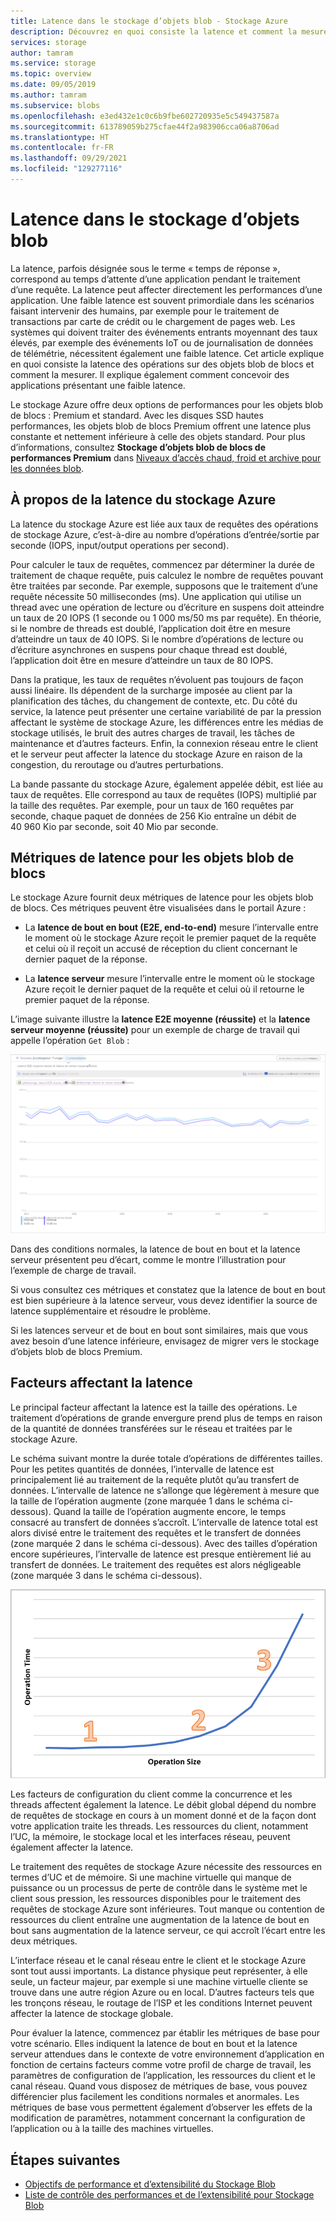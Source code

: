 ```yaml
---
title: Latence dans le stockage d’objets blob - Stockage Azure
description: Découvrez en quoi consiste la latence et comment la mesurer, et apprenez à concevoir des applications de stockage d’objets blob présentant une faible latence.
services: storage
author: tamram
ms.service: storage
ms.topic: overview
ms.date: 09/05/2019
ms.author: tamram
ms.subservice: blobs
ms.openlocfilehash: e3ed432e1c0c6b9fbe602720935e5c549437587a
ms.sourcegitcommit: 613789059b275cfae44f2a983906cca06a8706ad
ms.translationtype: HT
ms.contentlocale: fr-FR
ms.lasthandoff: 09/29/2021
ms.locfileid: "129277116"
---
```

# <a name="latency-in-blob-storage"></a>Latence dans le stockage d’objets blob

La latence, parfois désignée sous le terme « temps de réponse », correspond au temps d’attente d’une application pendant le traitement d’une requête. La latence peut affecter directement les performances d’une application. Une faible latence est souvent primordiale dans les scénarios faisant intervenir des humains, par exemple pour le traitement de transactions par carte de crédit ou le chargement de pages web. Les systèmes qui doivent traiter des événements entrants moyennant des taux élevés, par exemple des événements IoT ou de journalisation de données de télémétrie, nécessitent également une faible latence. Cet article explique en quoi consiste la latence des opérations sur des objets blob de blocs et comment la mesurer. Il explique également comment concevoir des applications présentant une faible latence.

Le stockage Azure offre deux options de performances pour les objets blob de blocs : Premium et standard. Avec les disques SSD hautes performances, les objets blob de blocs Premium offrent une latence plus constante et nettement inférieure à celle des objets standard. Pour plus d’informations, consultez **Stockage d’objets blob de blocs de performances Premium** dans [Niveaux d’accès chaud, froid et archive pour les données blob](access-tiers-overview.md).

## <a name="about-azure-storage-latency"></a>À propos de la latence du stockage Azure

La latence du stockage Azure est liée aux taux de requêtes des opérations de stockage Azure, c’est-à-dire au nombre d’opérations d’entrée/sortie par seconde (IOPS, input/output operations per second).

Pour calculer le taux de requêtes, commencez par déterminer la durée de traitement de chaque requête, puis calculez le nombre de requêtes pouvant être traitées par seconde. Par exemple, supposons que le traitement d’une requête nécessite 50 millisecondes (ms). Une application qui utilise un thread avec une opération de lecture ou d’écriture en suspens doit atteindre un taux de 20 IOPS (1 seconde ou 1 000 ms/50 ms par requête). En théorie, si le nombre de threads est doublé, l’application doit être en mesure d’atteindre un taux de 40 IOPS. Si le nombre d’opérations de lecture ou d’écriture asynchrones en suspens pour chaque thread est doublé, l’application doit être en mesure d’atteindre un taux de 80 IOPS.

Dans la pratique, les taux de requêtes n’évoluent pas toujours de façon aussi linéaire. Ils dépendent de la surcharge imposée au client par la planification des tâches, du changement de contexte, etc. Du côté du service, la latence peut présenter une certaine variabilité de par la pression affectant le système de stockage Azure, les différences entre les médias de stockage utilisés, le bruit des autres charges de travail, les tâches de maintenance et d’autres facteurs. Enfin, la connexion réseau entre le client et le serveur peut affecter la latence du stockage Azure en raison de la congestion, du reroutage ou d’autres perturbations.

La bande passante du stockage Azure, également appelée débit, est liée au taux de requêtes. Elle correspond au taux de requêtes (IOPS) multiplié par la taille des requêtes. Par exemple, pour un taux de 160 requêtes par seconde, chaque paquet de données de 256 Kio entraîne un débit de 40 960 Kio par seconde, soit 40 Mio par seconde.

## <a name="latency-metrics-for-block-blobs"></a>Métriques de latence pour les objets blob de blocs

Le stockage Azure fournit deux métriques de latence pour les objets blob de blocs. Ces métriques peuvent être visualisées dans le portail Azure :

- La **latence de bout en bout (E2E, end-to-end)** mesure l’intervalle entre le moment où le stockage Azure reçoit le premier paquet de la requête et celui où il reçoit un accusé de réception du client concernant le dernier paquet de la réponse.

- La **latence serveur** mesure l’intervalle entre le moment où le stockage Azure reçoit le dernier paquet de la requête et celui où il retourne le premier paquet de la réponse.

L’image suivante illustre la **latence E2E moyenne (réussite)** et la **latence serveur moyenne (réussite)** pour un exemple de charge de travail qui appelle l’opération `Get Blob` :

![Capture d’écran montrant les métriques de latence pour l’opération Get Blob](media/storage-blobs-latency/latency-metrics-get-blob.png)

Dans des conditions normales, la latence de bout en bout et la latence serveur présentent peu d’écart, comme le montre l’illustration pour l’exemple de charge de travail.

Si vous consultez ces métriques et constatez que la latence de bout en bout est bien supérieure à la latence serveur, vous devez identifier la source de latence supplémentaire et résoudre le problème.

Si les latences serveur et de bout en bout sont similaires, mais que vous avez besoin d’une latence inférieure, envisagez de migrer vers le stockage d’objets blob de blocs Premium.

## <a name="factors-influencing-latency"></a>Facteurs affectant la latence

Le principal facteur affectant la latence est la taille des opérations. Le traitement d’opérations de grande envergure prend plus de temps en raison de la quantité de données transférées sur le réseau et traitées par le stockage Azure.

Le schéma suivant montre la durée totale d’opérations de différentes tailles. Pour les petites quantités de données, l’intervalle de latence est principalement lié au traitement de la requête plutôt qu’au transfert de données. L’intervalle de latence ne s’allonge que légèrement à mesure que la taille de l’opération augmente (zone marquée 1 dans le schéma ci-dessous). Quand la taille de l’opération augmente encore, le temps consacré au transfert de données s’accroît. L’intervalle de latence total est alors divisé entre le traitement des requêtes et le transfert de données (zone marquée 2 dans le schéma ci-dessous). Avec des tailles d’opération encore supérieures, l’intervalle de latence est presque entièrement lié au transfert de données. Le traitement des requêtes est alors négligeable (zone marquée 3 dans le schéma ci-dessous).

![Capture d’écran montrant la durée totale des opérations par taille](media/storage-blobs-latency/operation-time-size-chart.png)

Les facteurs de configuration du client comme la concurrence et les threads affectent également la latence. Le débit global dépend du nombre de requêtes de stockage en cours à un moment donné et de la façon dont votre application traite les threads. Les ressources du client, notamment l’UC, la mémoire, le stockage local et les interfaces réseau, peuvent également affecter la latence.

Le traitement des requêtes de stockage Azure nécessite des ressources en termes d’UC et de mémoire. Si une machine virtuelle qui manque de puissance ou un processus de perte de contrôle dans le système met le client sous pression, les ressources disponibles pour le traitement des requêtes de stockage Azure sont inférieures. Tout manque ou contention de ressources du client entraîne une augmentation de la latence de bout en bout sans augmentation de la latence serveur, ce qui accroît l’écart entre les deux métriques.

L’interface réseau et le canal réseau entre le client et le stockage Azure sont tout aussi importants. La distance physique peut représenter, à elle seule, un facteur majeur, par exemple si une machine virtuelle cliente se trouve dans une autre région Azure ou en local. D’autres facteurs tels que les tronçons réseau, le routage de l’ISP et les conditions Internet peuvent affecter la latence de stockage globale.

Pour évaluer la latence, commencez par établir les métriques de base pour votre scénario. Elles indiquent la latence de bout en bout et la latence serveur attendues dans le contexte de votre environnement d’application en fonction de certains facteurs comme votre profil de charge de travail, les paramètres de configuration de l’application, les ressources du client et le canal réseau. Quand vous disposez de métriques de base, vous pouvez différencier plus facilement les conditions normales et anormales. Les métriques de base vous permettent également d’observer les effets de la modification de paramètres, notamment concernant la configuration de l’application ou à la taille des machines virtuelles.

## <a name="next-steps"></a>Étapes suivantes

- [Objectifs de performance et d’extensibilité du Stockage Blob](scalability-targets.md)
- [Liste de contrôle des performances et de l’extensibilité pour Stockage Blob](storage-performance-checklist.md)
